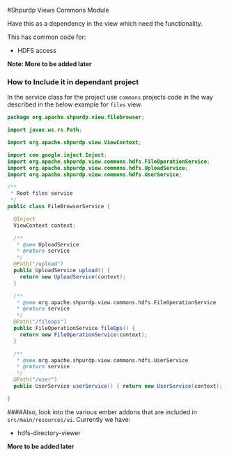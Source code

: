 <!---
Licensed to the Apache Software Foundation (ASF) under one or more
contributor license agreements.  See the NOTICE file distributed with
this work for additional information regarding copyright ownership.
The ASF licenses this file to You under the Apache License, Version 2.0
(the "License"); you may not use this file except in compliance with
the License.  You may obtain a copy of the License at [http://www.apache.org/licenses/LICENSE-2.0](http://www.apache.org/licenses/LICENSE-2.0)

Unless required by applicable law or agreed to in writing, software
distributed under the License is distributed on an "AS IS" BASIS,
WITHOUT WARRANTIES OR CONDITIONS OF ANY KIND, either express or implied.
See the License for the specific language governing permissions and
limitations under the License.
-->

#Shpurdp Views Commons Module

Have this as a dependency in the view which need the functionality.

This has common code for:

* HDFS access

**Note: More to be added later**

### How to Include it in dependant project

In the service class for the project use `commons` projects code in the way described in the below example for `files` view.

```java
package org.apache.shpurdp.view.filebrowser;

import javax.ws.rs.Path;

import org.apache.shpurdp.view.ViewContext;

import com.google.inject.Inject;
import org.apache.shpurdp.view.commons.hdfs.FileOperationService;
import org.apache.shpurdp.view.commons.hdfs.UploadService;
import org.apache.shpurdp.view.commons.hdfs.UserService;

/**
 * Root files service
 */
public class FileBrowserService {

  @Inject
  ViewContext context;

  /**
   * @see UploadService
   * @return service
   */
  @Path("/upload")
  public UploadService upload() {
    return new UploadService(context);
  }

  /**
   * @see org.apache.shpurdp.view.commons.hdfs.FileOperationService
   * @return service
   */
  @Path("/fileops")
  public FileOperationService fileOps() {
    return new FileOperationService(context);
  }

  /**
   * @see org.apache.shpurdp.view.commons.hdfs.UserService
   * @return service
   */
  @Path("/user")
  public UserService userService() { return new UserService(context); }

}
```


####Also, look into the various ember addons that are included in `src/main/resources/ui`.
Currently we have:

* hdfs-directory-viewer

**More to be added later**